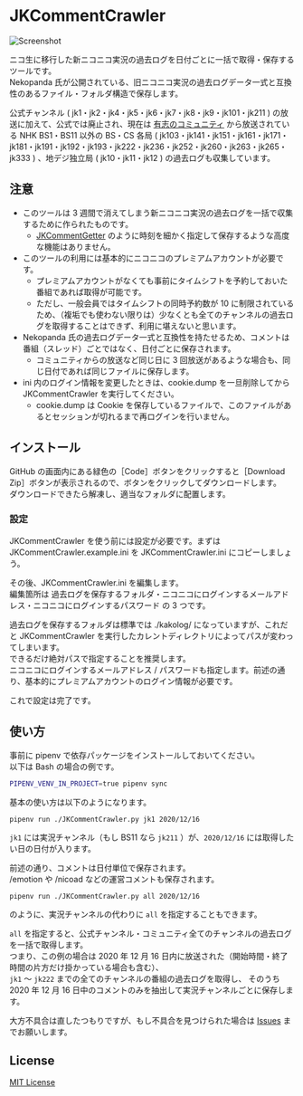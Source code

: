 
# JKCommentCrawler

![Screenshot](https://user-images.githubusercontent.com/39271166/102918400-2d5bb700-44ca-11eb-8b43-7d5744de8746.png)

ニコ生に移行した新ニコニコ実況の過去ログを日付ごとに一括で取得・保存するツールです。  
Nekopanda 氏が公開されている、旧ニコニコ実況の過去ログデータ一式と互換性のあるファイル・フォルダ構造で保存します。

公式チャンネル ( jk1・jk2・jk4・jk5・jk6・jk7・jk8・jk9・jk101・jk211 ) の放送に加えて、公式では廃止され、現在は [有志のコミュニティ](https://com.nicovideo.jp/community/co5117214) から放送されている NHK BS1・BS11 以外の BS・CS 各局 ( jk103・jk141・jk151・jk161・jk171・jk181・jk191・jk192・jk193・jk222・jk236・jk252・jk260・jk263・jk265・jk333 ) 、地デジ独立局 ( jk10・jk11・jk12 ) の過去ログも収集しています。

## 注意

- このツールは 3 週間で消えてしまう新ニコニコ実況の過去ログを一括で収集するために作られたものです。  
   - [JKCommentGetter](https://github.com/ACUVE/JKCommentGetter) のように時刻を細かく指定して保存するような高度な機能はありません。
- このツールの利用には基本的にニコニコのプレミアムアカウントが必要です。  
  - プレミアムアカウントがなくても事前にタイムシフトを予約しておいた番組であれば取得が可能です。
  - ただし、一般会員ではタイムシフトの同時予約数が 10 に制限されているため、（複垢でも使わない限りは）少なくとも全てのチャンネルの過去ログを取得することはできず、利用に堪えないと思います。
- Nekopanda 氏の過去ログデータ一式と互換性を持たせるため、コメントは番組（スレッド）ごとではなく、日付ごとに保存されます。
  - コミュニティからの放送など同じ日に 3 回放送があるような場合も、同じ日付であれば同じファイルに保存します。
- ini 内のログイン情報を変更したときは、cookie.dump を一旦削除してから JKCommentCrawler を実行してください。
  - cookie.dump は Cookie を保存しているファイルで、このファイルがあるとセッションが切れるまで再ログインを行いません。

## インストール

GitHub の画面内にある緑色の［Code］ボタンをクリックすると［Download Zip］ボタンが表示されるので、ボタンをクリックしてダウンロードします。  
ダウンロードできたら解凍し、適当なフォルダに配置します。

### 設定

JKCommentCrawler を使う前には設定が必要です。まずは JKCommentCrawler.example.ini を JKCommentCrawler.ini にコピーしましょう。

その後、JKCommentCrawler.ini を編集します。  
編集箇所は 過去ログを保存するフォルダ・ニコニコにログインするメールアドレス・ニコニコにログインするパスワード の 3 つです。

過去ログを保存するフォルダは標準では ./kakolog/ になっていますが、これだと JKCommentCrawler を実行したカレントディレクトリによってパスが変わってしまいます。  
できるだけ絶対パスで指定することを推奨します。  
ニコニコにログインするメールアドレス / パスワードも指定します。前述の通り、基本的にプレミアムアカウントのログイン情報が必要です。

これで設定は完了です。

## 使い方

事前に pipenv で依存パッケージをインストールしておいてください。  
以下は Bash の場合の例です。

```bash
PIPENV_VENV_IN_PROJECT=true pipenv sync
```

基本の使い方は以下のようになります。

```
pipenv run ./JKCommentCrawler.py jk1 2020/12/16
```

`jk1` には実況チャンネル（もし BS11 なら `jk211` ）が、`2020/12/16` には取得したい日の日付が入ります。

前述の通り、コメントは日付単位で保存されます。  
/emotion や /nicoad などの運営コメントも保存されます。

```
pipenv run ./JKCommentCrawler.py all 2020/12/16
```

のように、実況チャンネルの代わりに `all` を指定することもできます。

`all` を指定すると、公式チャンネル・コミュニティ全てのチャンネルの過去ログを一括で取得します。  
つまり、この例の場合は 2020 年 12 月 16 日内に放送された（開始時間・終了時間の片方だけ掛かっている場合も含む）、  
`jk1` ～ `jk222` までの全てのチャンネルの番組の過去ログを取得し、  そのうち 2020 年 12 月 16 日中のコメントのみを抽出して実況チャンネルごとに保存します。

大方不具合は直したつもりですが、もし不具合を見つけられた場合は [Issues](https://github.com/tsukumijima/JKCommentCrawler/issues) までお願いします。

## License
[MIT License](LICENSE.txt)
